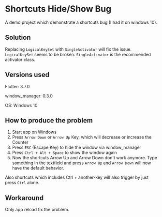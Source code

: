 # Shortcuts Hide/Show Bug

A demo project which demonstrate a shortcuts bug (I had it on windows 10).

## Solution

Replacing `LogicalKeySet` with `SingleActivator` will fix the issue.
`LogicalKeySet` seems to be broken. `SingleActivator` is the recommended activator class.

## Versions used

Flutter: 3.7.0

window_manager: 0.3.0

OS: Windows 10

## How to produce the problem

1. Start app on Windows
2. Press `Arrow Down` or `Arrow Up` Key, which will decrease or increase the Counter
3. Press `ESC` (Escape Key) to hide the window via window_manager
4. Press `Ctrl + Alt + Space` to show the window again
5. Now the shortcuts Arrow Up and Arrow Down don't work anymore. Type something in the textfield and press `Arrow Up` and `Arrow Down` will now have the default behavior.

Also shortcuts which includes Ctrl + another-key will also trigger by just press `Ctrl` alone.

## Workaround

Only app reload fix the problem.
